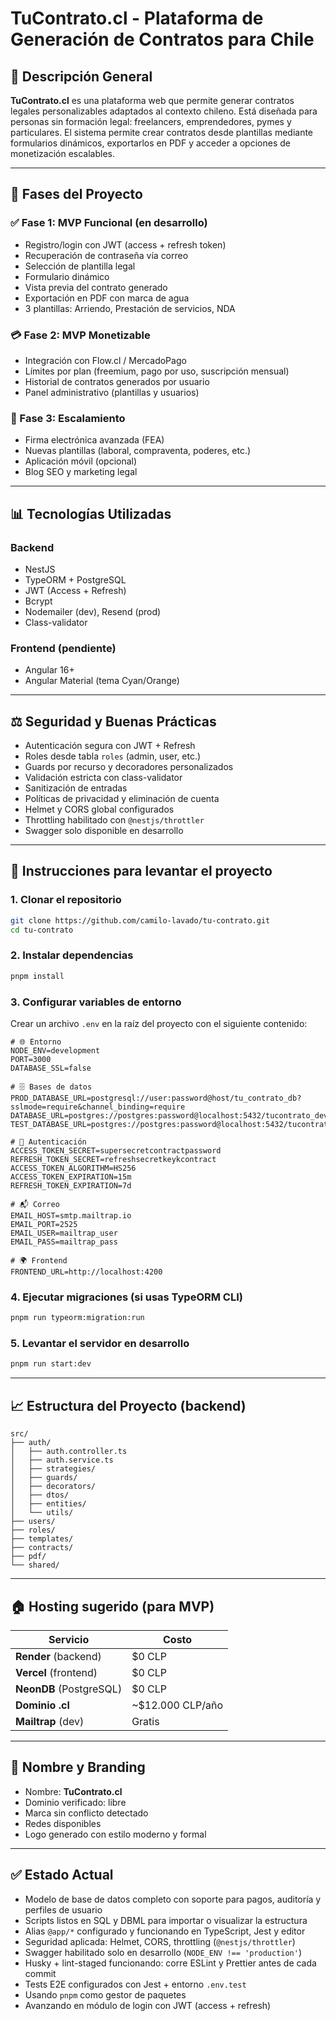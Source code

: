 # TuContrato.cl - Plataforma de Generación de Contratos para Chile

## 🚀 Descripción General

**TuContrato.cl** es una plataforma web que permite generar contratos legales personalizables adaptados al contexto chileno. Está diseñada para personas sin formación legal: freelancers, emprendedores, pymes y particulares. El sistema permite crear contratos desde plantillas mediante formularios dinámicos, exportarlos en PDF y acceder a opciones de monetización escalables.

---

## 📅 Fases del Proyecto

### ✅ Fase 1: MVP Funcional (en desarrollo)

- Registro/login con JWT (access + refresh token)
- Recuperación de contraseña vía correo
- Selección de plantilla legal
- Formulario dinámico
- Vista previa del contrato generado
- Exportación en PDF con marca de agua
- 3 plantillas: Arriendo, Prestación de servicios, NDA

### 💳 Fase 2: MVP Monetizable

- Integración con Flow.cl / MercadoPago
- Límites por plan (freemium, pago por uso, suscripción mensual)
- Historial de contratos generados por usuario
- Panel administrativo (plantillas y usuarios)

### 🚀 Fase 3: Escalamiento

- Firma electrónica avanzada (FEA)
- Nuevas plantillas (laboral, compraventa, poderes, etc.)
- Aplicación móvil (opcional)
- Blog SEO y marketing legal

---

## 📊 Tecnologías Utilizadas

### Backend

- NestJS
- TypeORM + PostgreSQL
- JWT (Access + Refresh)
- Bcrypt
- Nodemailer (dev), Resend (prod)
- Class-validator

### Frontend (pendiente)

- Angular 16+
- Angular Material (tema Cyan/Orange)

---

## ⚖️ Seguridad y Buenas Prácticas

- Autenticación segura con JWT + Refresh
- Roles desde tabla `roles` (admin, user, etc.)
- Guards por recurso y decoradores personalizados
- Validación estricta con class-validator
- Sanitización de entradas
- Políticas de privacidad y eliminación de cuenta
- Helmet y CORS global configurados
- Throttling habilitado con `@nestjs/throttler`
- Swagger solo disponible en desarrollo

---

## 💼 Instrucciones para levantar el proyecto

### 1. Clonar el repositorio

```bash
git clone https://github.com/camilo-lavado/tu-contrato.git
cd tu-contrato
```

### 2. Instalar dependencias

```bash
pnpm install
```

### 3. Configurar variables de entorno

Crear un archivo `.env` en la raíz del proyecto con el siguiente contenido:

```env
# 🌐 Entorno
NODE_ENV=development
PORT=3000
DATABASE_SSL=false

# 🗄️ Bases de datos
PROD_DATABASE_URL=postgresql://user:password@host/tu_contrato_db?sslmode=require&channel_binding=require
DATABASE_URL=postgres://postgres:password@localhost:5432/tucontrato_dev
TEST_DATABASE_URL=postgres://postgres:password@localhost:5432/tucontrato_test

# 🔐 Autenticación
ACCESS_TOKEN_SECRET=supersecretcontractpassword
REFRESH_TOKEN_SECRET=refreshsecretkeykcontract
ACCESS_TOKEN_ALGORITHM=HS256
ACCESS_TOKEN_EXPIRATION=15m
REFRESH_TOKEN_EXPIRATION=7d

# 📬 Correo
EMAIL_HOST=smtp.mailtrap.io
EMAIL_PORT=2525
EMAIL_USER=mailtrap_user
EMAIL_PASS=mailtrap_pass

# 🌍 Frontend
FRONTEND_URL=http://localhost:4200
```

### 4. Ejecutar migraciones (si usas TypeORM CLI)

```bash
pnpm run typeorm:migration:run
```

### 5. Levantar el servidor en desarrollo

```bash
pnpm run start:dev
```

---

## 📈 Estructura del Proyecto (backend)

```
src/
├── auth/
│   ├── auth.controller.ts
│   ├── auth.service.ts
│   ├── strategies/
│   ├── guards/
│   ├── decorators/
│   ├── dtos/
│   ├── entities/
│   └── utils/
├── users/
├── roles/
├── templates/
├── contracts/
├── pdf/
└── shared/
```

---

## 🏠 Hosting sugerido (para MVP)

| Servicio                | Costo            |
| ----------------------- | ---------------- |
| **Render** (backend)    | $0 CLP           |
| **Vercel** (frontend)   | $0 CLP           |
| **NeonDB** (PostgreSQL) | $0 CLP           |
| **Dominio .cl**         | ~$12.000 CLP/año |
| **Mailtrap** (dev)      | Gratis           |

---

## 📎 Nombre y Branding

- Nombre: **TuContrato.cl**
- Dominio verificado: libre
- Marca sin conflicto detectado
- Redes disponibles
- Logo generado con estilo moderno y formal

---

## ✅ Estado Actual

- Modelo de base de datos completo con soporte para pagos, auditoría y perfiles de usuario
- Scripts listos en SQL y DBML para importar o visualizar la estructura
- Alias `@app/*` configurado y funcionando en TypeScript, Jest y editor
- Seguridad aplicada: Helmet, CORS, throttling (`@nestjs/throttler`)
- Swagger habilitado solo en desarrollo (`NODE_ENV !== 'production'`)
- Husky + lint-staged funcionando: corre ESLint y Prettier antes de cada commit
- Tests E2E configurados con Jest + entorno `.env.test`
- Usando `pnpm` como gestor de paquetes
- Avanzando en módulo de login con JWT (access + refresh)

